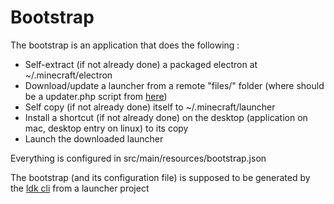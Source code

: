 # Bootstrap

The bootstrap is an application that does the following :

* Self-extract (if not already done) a packaged electron at ~/.minecraft/electron
* Download/update a launcher from a remote "files/" folder (where should be a updater.php script from [here](https://github.com/minecraft-ldk/lite-bootstrap-remote))
* Self copy (if not already done) itself to ~/.minecraft/launcher
* Install a shortcut (if not already done) on the desktop (application on mac, desktop entry on linux) to its copy
* Launch the downloaded launcher

Everything is configured in src/main/resources/bootstrap.json

The bootstrap (and its configuration file) is supposed to be generated by the [ldk cli](https://github.com/minecraft-ldk/ldk-cli) from a launcher project
